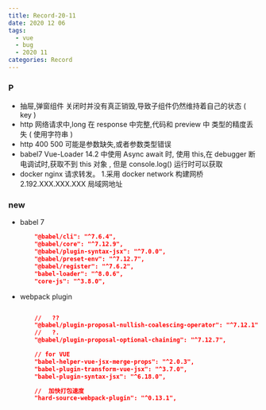 ```yaml
---
title: Record-20-11
date: 2020 12 06
tags:
  - vue
  - bug
  - 2020 11
categories: Record
---
```


### P

- 抽屉,弹窗组件 关闭时并没有真正销毁,导致子组件仍然维持着自己的状态 ( key )
- http 网络请求中,long 在 response 中完整,代码和 preview 中 类型的精度丢失 ( 使用字符串 )
- http 400 500 可能是参数缺失,或者参数类型错误
- babel7 Vue-Loader 14.2 中使用 Async await 时, 使用 this,在 debugger 断电调试时,获取不到 this 对象 , 但是 console.log() 运行时可以获取
- docker nginx 请求转发。 1.采用 docker network 构建网桥 2.192.XXX.XXX.XXX 局域网地址

### new

- babel 7

  ```json
      "@babel/cli": "^7.6.4",
      "@babel/core": "^7.12.9",
      "@babel/plugin-syntax-jsx": "^7.0.0",
      "@babel/preset-env": "^7.12.7",
      "@babel/register": "^7.6.2",
      "babel-loader": "^8.0.6",
      "core-js": "^3.8.0",
  ```

- webpack plugin

  ```json

      //   ??
      "@babel/plugin-proposal-nullish-coalescing-operator": "^7.12.1",
      //   ?.
      "@babel/plugin-proposal-optional-chaining": "^7.12.7",

      // for VUE
      "babel-helper-vue-jsx-merge-props": "^2.0.3",
      "babel-plugin-transform-vue-jsx": "^3.7.0",
      "babel-plugin-syntax-jsx": "^6.18.0",

      //  加快打包速度
      "hard-source-webpack-plugin": "^0.13.1",

  ```
